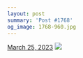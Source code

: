 ```yaml
---
layout: post
summary: 'Post #1768'
og_image: 1768-960.jpg
---
```


<p>
  <time>
    <a href="/1768">March 25, 2023</a>
  </time>
  <a href="/1768">
    <img src="{{ site.assets_url }}/1768-480.jpg" srcset="{{ site.assets_url }}/1768-240.jpg 240w, {{ site.assets_url }}/1768-480.jpg 480w, {{ site.assets_url }}/1768-720.jpg 720w, {{ site.assets_url }}/1768-960.jpg 960w" sizes="(min-width: 700px) 50vw, calc(100vw - 2rem)" />
  </a>
</p>

